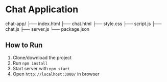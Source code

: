 # Chat Application

chat-app/
├── index.html
├── chat.html
├── style.css
├── script.js
├── chat.js
├── server.js
└── package.json


## How to Run

1. Clone/download the project
2. Run `npm install`
3. Start server with `npm start`
4. Open `http://localhost:3000/` in browser
